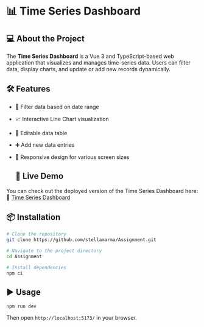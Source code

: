 # 📊 Time Series Dashboard


## 💻 About the Project
The **Time Series Dashboard** is a Vue 3 and TypeScript-based web application that visualizes and manages time-series data. Users can filter data, display charts, and update or add new records dynamically.

## 🛠️ Features
- 📅 Filter data based on date range
- 📈 Interactive Line Chart visualization
- 📝 Editable data table
- ➕ Add new data entries
- 🎨 Responsive design for various screen sizes

  ## 🚀 Live Demo

You can check out the deployed version of the Time Series Dashboard here:  
🔗 [Time Series Dashboard](https://assignment-drab-seven.vercel.app/)

## 📦 Installation

```sh
# Clone the repository
git clone https://github.com/stellamarma/Assignment.git

# Navigate to the project directory
cd Assignment 

# Install dependencies
npm ci
```

## ▶️ Usage

```sh
npm run dev
```
Then open `http://localhost:5173/` in your browser.

